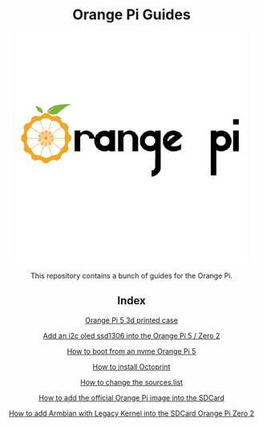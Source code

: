 <div align="center">
<h1>Orange Pi Guides</h1>
<img src="./assets/orangepi-logo.png" alt="orange pi logo"/>
</div>

<div align="center">

This repository contains a bunch of guides for the Orange Pi.

## Index

<a href="https://github.com/fishsticksnom/orange_pi_5_3d_printed_case">Orange Pi 5 3d printed case</a>

<a href="./oled_ssd1306/oled_instructions.md">Add an i2c oled ssd1306 into the Orange Pi 5 / Zero 2</a>


<a href="./english_opi5_nvme.md">How to boot from an nvme Orange Pi 5</a>

<a href="./octoprint.md">How to install Octoprint</a>

<a href="./sources.md">How to change the sources.list</a>

<a href="./english_opiz2_official.md">How to add the official Orange Pi image into the SDCard</a>

<a href="./english_orange_pi_zero2_legacy.md">How to add Armbian with Legacy Kernel into the SDCard Orange Pi Zero 2</a>

</div>
